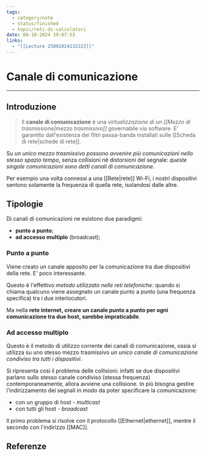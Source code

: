 ```yaml
---
tags:
  - category/note
  - status/finished
  - topic/reti-di-calcolatori
date: 08-10-2024 19:07:53
links:
  - "[[Lecture 25092024132223]]"
---
```

# Canale di comunicazione
---
## Introduzione
> Il **canale di comunicazione** è una _virtualizzazione di un [[Mezzo di trasmissione|mezzo trasmissivo]]_ governabile via software. E' garantito dall'esistenza dei filtri passa-banda installati sulle [[Scheda di rete|schede di rete]].

Su _un unico mezzo trasmissivo possono avvenire più comunicazioni nello stesso spazio tempo_, senza collisioni né distorsioni del segnale: _queste singole comunicazioni sono detti canali di comunicazione_.

Per esempio una volta connessi a una [[Rete|rete]] Wi-Fi, i nostri dispositivi sentono solamente la frequenza di quella rete, isolandosi dalle altre.

## Tipologie
Di canali di comunicazioni ne esistono due paradigmi:
- **punto a punto**;
- **ad accesso multiplo** (broadcast);

### Punto a punto
Viene creato un canale apposito per la comunicazione tra due dispositivi della rete. E' poco interessante.

Questo è l'effettivo _metodo utilizzato nelle reti telefoniche_: quando si chiama qualcuno viene assegnato un canale punto a punto (una frequenza specifica) tra i due interlocutori.

Ma nella **rete internet, creare un canale punto a punto per ogni comunicazione tra due host, sarebbe impraticabile**.

### Ad accesso multiplo
Questo è il metodo di utilizzo corrente dei canali di comunicazione, ossia si utilizza su uno stesso mezzo trasmissivo _un unico canale di comunicazione condiviso tra tutti i dispositivi_.

Si ripresenta così il problema delle collisioni: infatti se due dispositivi parlano sullo stesso canale condiviso (stessa frequenza) contemporaneamente, allora avviene una collisione. In più bisogna gestire l'indirizzamento dei segnali in modo da poter specificare la comunicazione:
- con un gruppo di host - _multicast_
- con tutti gli host - _broadcast_

Il primo problema si risolve con il protocollo [[Ethernet|ethernet]], mentre il secondo con l'indirizzo [[MAC]].

## Referenze
